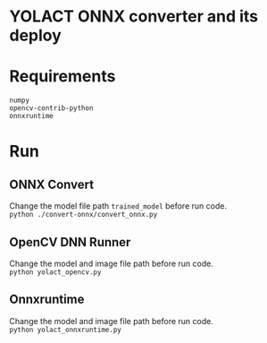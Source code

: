 # YOLACT ONNX converter and its deploy
# Requirements
`numpy`\
`opencv-contrib-python`\
`onnxruntime`
# Run
## ONNX Convert
Change the model file path `trained_model` before run code.\
`python ./convert-onnx/convert_onnx.py`

## OpenCV DNN Runner
Change the model and image file path before run code.\
`python yolact_opencv.py`

## Onnxruntime
Change the model and image file path before run code.\
`python yolact_onnxruntime.py`
